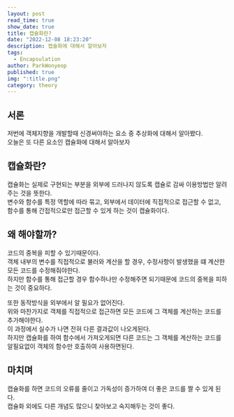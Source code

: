 ```yaml
---
layout: post
read_time: true
show_date: true
title: 캡슐화란?
date: "2022-12-08 18:23:20"
description: 캡슐화에 대해서 알아보자
tags:
  - Encapsulation
author: ParkWonyeop
published: true
img: ":title.png"
category: theory
---
```

## 서론

저번에 객체지향을 개발할때 신경써야하는 요소 중 추상화에 대해서 알아봤다.  
오늘은 또 다른 요소인 캡슐화에 대해서 알아보자  

## 캡슐화란?

캡슐화는 실제로 구현되는 부분을 외부에 드러나지 않도록 캡슐로 감싸 이용방법만 알려주는 것을 뜻한다.  
변수와 함수를 특정 역할에 따라 묶고, 외부에서 데이터에 직접적으로 접근할 수 없고, 함수를 통해 간접적으로만 접근할 수 있게 하는 것이 캡슐화이다.  

## 왜 해야할까?

코드의 중복을 피할 수 있기때문이다.  
객체 내부의 변수를 직접적으로 불러와 계산을 할 경우, 수정사항이 발생했을 떄 계산한 모든 코드를 수정해줘야한다.  
하지만 함수를 통해 접근할 경우 함수하나만 수정해주면 되기때문에 코드의 중복을 피하는 것이 중요하다.  

또한 동작방식을 외부에서 알 필요가 없어진다.  
위와 마찬가지로 객체를 직접적으로 접근하면 모든 코드에 그 객체를 계산하는 코드를 추가해야한다.  
이 과정에서 실수가 나면 전혀 다른 결과값이 나오게된다.  
하지만 캡슐화를 하여 함수에서 가져오게되면 다른 코드는 그 객체를 계산하는 코드를 알필요없이 객체의 함수만 호출하여 사용하면된다.  


## 마치며

캡슐화를 하면 코드의 오류를 줄이고 가독성이 증가하여 더 좋은 코드를 짤 수 있게 된다.  
캡슐화 외에도 다른 개념도 많으니 찾아보고 숙지해두는 것이 좋다.  